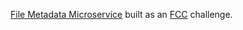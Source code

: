 [File Metadata Microservice](https://yasser-file-metadata.herokuapp.com/) built as an [FCC](http://freecodecamp.com) challenge.
